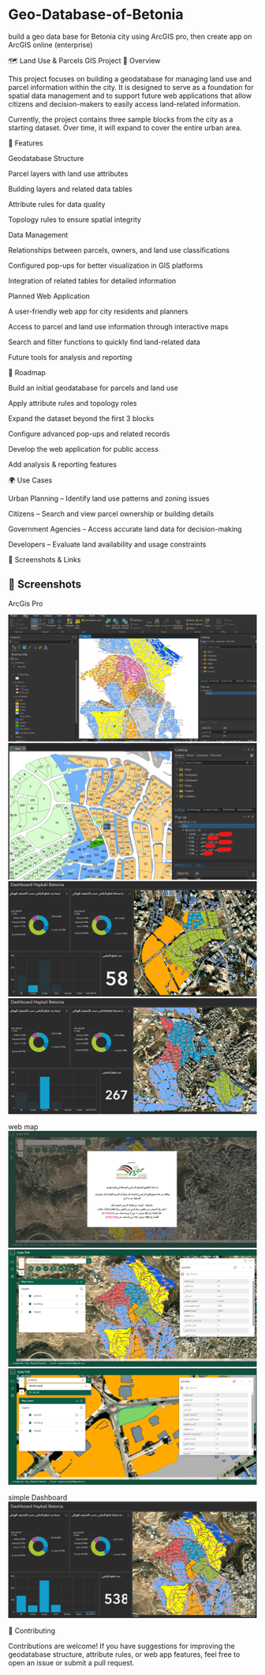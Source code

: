 # Geo-Database-of-Betonia
build a geo data base for Betonia city using ArcGIS pro, then create app on ArcGIS online (enterprise)

🗺️ Land Use & Parcels GIS Project
📌 Overview

This project focuses on building a geodatabase for managing land use and parcel information within the city. It is designed to serve as a foundation for spatial data management and to support future web applications that allow citizens and decision-makers to easily access land-related information.

Currently, the project contains three sample blocks from the city as a starting dataset. Over time, it will expand to cover the entire urban area.

🔑 Features

Geodatabase Structure

Parcel layers with land use attributes

Building layers and related data tables

Attribute rules for data quality

Topology rules to ensure spatial integrity

Data Management

Relationships between parcels, owners, and land use classifications

Configured pop-ups for better visualization in GIS platforms

Integration of related tables for detailed information

Planned Web Application

A user-friendly web app for city residents and planners

Access to parcel and land use information through interactive maps

Search and filter functions to quickly find land-related data

Future tools for analysis and reporting


🚀 Roadmap

 Build an initial geodatabase for parcels and land use

 Apply attribute rules and topology roles

 Expand the dataset beyond the first 3 blocks

 Configure advanced pop-ups and related records

 Develop the web application for public access

 Add analysis & reporting features

🌍 Use Cases

Urban Planning – Identify land use patterns and zoning issues

Citizens – Search and view parcel ownership or building details

Government Agencies – Access accurate land data for decision-making

Developers – Evaluate land availability and usage constraints

📸 Screenshots & Links

## 📸 Screenshots
 ArcGis Pro

![Screenshot 1](Screenshot%202025-08-18%20002053.png)
![Screenshot 2](Screenshot%202025-08-18%20002404.png)
![Screenshot 3](Screenshot%202025-08-18%20002716.png)
![Screenshot 4](Screenshot%202025-08-18%20002748.png)

web map
![App Screenshot 1](App%201.png)
![App Screenshot 2](App%202.png)
![App Screenshot 3](App%203.png)


simple Dashboard
![Dashboard](dash.png)


🤝 Contributing

Contributions are welcome!
If you have suggestions for improving the geodatabase structure, attribute rules, or web app features, feel free to open an issue or submit a pull request.

